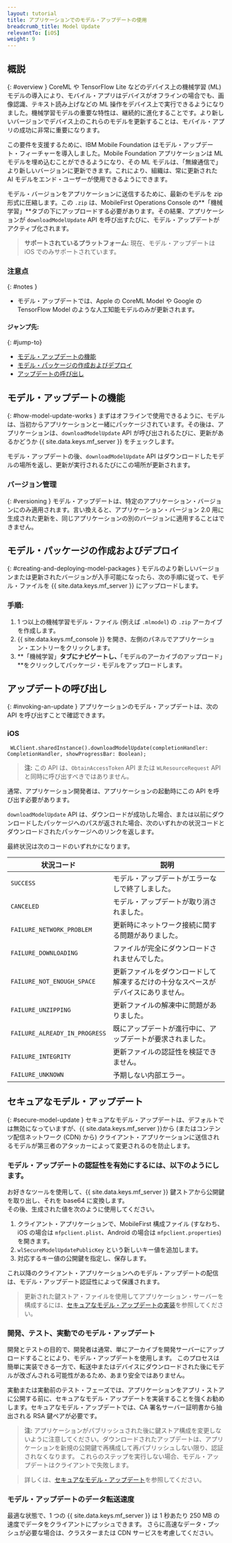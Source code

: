 ```yaml
---
layout: tutorial
title: アプリケーションでのモデル・アップデートの使用
breadcrumb_title: Model Update
relevantTo: [iOS]
weight: 9
---
```

<!-- NLS_CHARSET=UTF-8 -->
## 概説
{: #overview }
CoreML や TensorFlow Lite などのデバイス上の機械学習 (ML) モデルの導入により、モバイル・アプリはデバイスがオフラインの場合でも、画像認識、テキスト読み上げなどの ML 操作をデバイス上で実行できるようになりました。機械学習モデルの重要な特性は、継続的に進化することです。より新しいバージョンでデバイス上のこれらのモデルを更新することは、モバイル・アプリの成功に非常に重要になります。

この要件を支援するために、IBM Mobile Foundation はモデル・アップデート・フィーチャーを導入しました。Mobile Foundation アプリケーションは ML モデルを埋め込むことができるようになり、その ML モデルは、「無線通信で」より新しいバージョンに更新できます。これにより、組織は、常に更新された AI モデルをエンド・ユーザーが使用できるようにできます。

モデル・バージョンをアプリケーションに送信するために、最新のモデルを zip 形式に圧縮します。この `.zip` は、MobileFirst Operations Console の**「機械学習」**タブの下にアップロードする必要があります。その結果、アプリケーションが `downloadModelUpdate` API を呼び出すたびに、モデル・アップデートがアクティブ化されます。

>**サポートされているプラットフォーム:**  現在、モデル・アップデートは iOS でのみサポートされています。  

### 注意点
{: #notes }
* モデル・アップデートでは、Apple の CoreML Model や Google の TensorFlow Model のような人工知能モデルのみが更新されます。

#### ジャンプ先:
{: #jump-to}

- [モデル・アップデートの機能](#how-model-update-works)
- [モデル・パッケージの作成およびデプロイ](#creating-and-deploying-model-packages)
- [アップデートの呼び出し](#invoking-an-update)

## モデル・アップデートの機能
{: #how-model-update-works }
まずはオフラインで使用できるように、モデルは、当初からアプリケーションと一緒にパッケージされています。その後は、アプリケーションは、`downloadModelUpdate` API が呼び出されるたびに、更新があるかどうか {{ site.data.keys.mf_server }} をチェックします。

モデル・アップデートの後、`downloadModelUpdate` API はダウンロードしたモデルの場所を返し、更新が実行されるたびにこの場所が更新されます。

### バージョン管理
{: #versioning }
モデル・アップデートは、特定のアプリケーション・バージョンにのみ適用されます。言い換えると、アプリケーション・バージョン 2.0 用に生成された更新を、同じアプリケーションの別のバージョンに適用することはできません。

## モデル・パッケージの作成およびデプロイ
{: #creating-and-deploying-model-packages }
モデルのより新しいバージョンまたは更新されたバージョンが入手可能になったら、次の手順に従って、モデル・ファイルを {{ site.data.keys.mf_server }} にアップロードします。

### 手順:

 1. 1 つ以上の機械学習モデル・ファイル (例えば `.mlmodel`) の `.zip` アーカイブを作成します。
 2. {{ site.data.keys.mf_console }} を開き、左側のパネルでアプリケーション・エントリーをクリックします。
 3. **「機械学習」**タブにナビゲートし、**「モデルのアーカイブのアップロード」**をクリックしてパッケージ・モデルをアップロードします。

## アップデートの呼び出し
{: #invoking-an-update }
アプリケーションのモデル・アップデートは、次の API を呼び出すことで確認できます。

### iOS

```
 WLClient.sharedInstance().downloadModelUpdate(completionHandler: CompletionHandler, showProgressBar: Boolean);
```

>**注:** この API は、`ObtainAccessToken` API または `WLResourceRequest` API と同時に呼び出すべきではありません。

通常、アプリケーション開発者は、アプリケーションの起動時にこの API を呼び出す必要があります。

`downloadModelUpdate` API は、ダウンロードが成功した場合、または以前にダウンロードしたパッケージへのパスが返された場合、次のいずれかの状況コードとダウンロードされたパッケージへのリンクを返します。

最終状況は次のコードのいずれかになります。

| 状況コード | 説明 |
|-------------|-------------|
| `SUCCESS` | モデル・アップデートがエラーなしで終了しました。 |
| `CANCELED` | モデル・アップデートが取り消されました。 |
| `FAILURE_NETWORK_PROBLEM` | 更新時にネットワーク接続に関する問題がありました。 |
| `FAILURE_DOWNLOADING` | ファイルが完全にダウンロードされませんでした。 |
| `FAILURE_NOT_ENOUGH_SPACE` | 更新ファイルをダウンロードして解凍するだけの十分なスペースがデバイスにありません。 |
| `FAILURE_UNZIPPING` | 更新ファイルの解凍中に問題がありました。 |
| `FAILURE_ALREADY_IN_PROGRESS` | 既にアップデートが進行中に、アップデートが要求されました。 |
| `FAILURE_INTEGRITY` | 更新ファイルの認証性を検証できません。 |
| `FAILURE_UNKNOWN` | 予期しない内部エラー。 |


## セキュアなモデル・アップデート
{: #secure-model-update }
セキュアなモデル・アップデートは、デフォルトでは無効になっていますが、{{ site.data.keys.mf_server }}から (またはコンテンツ配信ネットワーク (CDN) から) クライアント・アプリケーションに送信されるモデルが第三者のアタッカーによって変更されるのを防止します。

### モデル・アップデートの認証性を有効にするには、以下のようにします。
お好きなツールを使用して、{{ site.data.keys.mf_server }} 鍵ストアから公開鍵を取り出し、それを base64 に変換します。  
その後、生成された値を次のように使用してください。

1. クライアント・アプリケーションで、MobileFirst 構成ファイル (すなわち、iOS の場合は `mfpclient.plist`、Android の場合は `mfpclient.properties`) を開きます。
2. `wlSecureModelUpdatePublicKey` という新しいキー値を追加します。
3. 対応するキー値の公開鍵を指定し、保存します。

これ以降のクライアント・アプリケーションへのモデル・アップデートの配信は、モデル・アップデート認証性によって保護されます。

> 更新された鍵ストア・ファイルを使用してアプリケーション・サーバーを構成するには、[セキュアなモデル・アップデートの実装](secure-model-update/)を参照してください。

### 開発、テスト、実動でのモデル・アップデート
開発とテストの目的で、開発者は通常、単にアーカイブを開発サーバーにアップロードすることにより、モデル・アップデートを使用します。 このプロセスは簡単に実装できる一方で、転送中またはデバイスにダウンロードされた後にモデルが改ざんされる可能性があるため、あまり安全ではありません。

実動または実動前のテスト・フェーズでは、アプリケーションをアプリ・ストアに公開する前に、セキュアなモデル・アップデートを実装することを強くお勧めします。セキュアなモデル・アップデートでは、CA 署名サーバー証明書から抽出される RSA 鍵ペアが必要です。

>**注:** アプリケーションがパブリッシュされた後に鍵ストア構成を変更しないように注意してください。ダウンロードされたアップデートは、アプリケーションを新規の公開鍵で再構成して再パブリッシュしない限り、認証されなくなります。 これらのステップを実行しない場合、モデル・アップデートはクライアントで失敗します。

> 詳しくは、[セキュアなモデル・アップデート](secure-model-update/)を参照してください。

### モデル・アップデートのデータ転送速度
最適な状態で、1 つの {{ site.data.keys.mf_server }} は 1 秒あたり 250 MB の速度でデータをクライアントにプッシュできます。 さらに高速なデータ・プッシュが必要な場合は、クラスターまたは CDN サービスを考慮してください。
